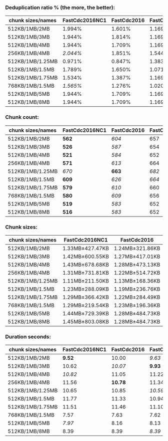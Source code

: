 ### Deduplication ratio % (the more, the better):

| chunk sizes/names | FastCdc2016NC1 | FastCdc2016 | FastCdc2016NC3 | FastCdc2020NC1 | FastCdc2020 | FastCdc2020NC3 | Ronomon | RonomonNC2 | RonomonNC3 | Ronomon64 | Ronomon64NC2 | Ronomon64NC3 |
|-------------------|----------------|-------------|----------------|----------------|-------------|----------------|---------|------------|------------|-----------|--------------|--------------|
| 512KB/1MB/2MB     | 1.994%         | 1.601%      | 1.169%         | 1.944%         | 1.709%      | 1.169%         | 2.015%  | **2.406%** | *2.367%*   | 2.036%    | *2.174%*     | 1.959%       |
| 512KB/1MB/3MB     | 1.944%         | 1.814%      | 1.169%         | 1.944%         | 1.709%      | 1.169%         | 1.584%  | **2.406%** | *2.367%*   | 2.122%    | *2.174%*     | 1.959%       |
| 512KB/1MB/4MB     | 1.944%         | 1.709%      | 1.169%         | 1.944%         | 1.709%      | 1.169%         | 1.747%  | **2.406%** | *2.367%*   | 2.122%    | *2.174%*     | 1.959%       |
| 256KB/1MB/4MB     | *2.044%*       | 1.851%      | 1.544%         | *2.044%*       | 1.851%      | 1.544%         | 1.672%  | **2.313%** | 0.931%     | *2.087%*  | 1.869%       | 2.013%       |
| 512KB/1MB/1.25MB  | 0.971%         | 0.847%      | 1.383%         | 1.817%         | 1.529%      | 1.458%         | 2.051%  | **2.394%** | *2.367%*   | *2.173%*  | 1.705%       | 1.959%       |
| 512KB/1MB/1.5MB   | 1.789%         | 1.650%      | 1.071%         | 1.851%         | 1.678%      | 1.043%         | 1.675%  | **2.564%** | *2.367%*   | *1.981%*  | 1.923%       | 1.959%       |
| 512KB/1MB/1.75MB  | 1.534%         | 1.387%      | 1.169%         | 1.920%         | 1.711%      | 1.169%         | 1.983%  | **2.406%** | *2.367%*   | 1.813%    | *2.158%*     | 1.959%       |
| 768KB/1MB/1.5MB   | *1.565%*       | 1.276%      | 1.020%         | *1.627%*       | 1.304%      | 1.043%         | 1.513%  | 1.038%     | 0.869%     | 1.060%    | 1.214%       | **2.275%**   |
| 512KB/1MB/5MB     | 1.944%         | 1.709%      | 1.169%         | 1.944%         | 1.709%      | 1.169%         | 1.747%  | **2.406%** | *2.367%*   | 2.122%    | *2.174%*     | 1.959%       |
| 512KB/1MB/8MB     | 1.944%         | 1.709%      | 1.169%         | 1.944%         | 1.709%      | 1.169%         | 1.747%  | **2.406%** | *2.367%*   | 2.122%    | *2.174%*     | 1.959%       |

### Chunk count:

| chunk sizes/names | FastCdc2016NC1 | FastCdc2016 | FastCdc2016NC3 | FastCdc2020NC1 | FastCdc2020 | FastCdc2020NC3 | Ronomon | RonomonNC2 | RonomonNC3 | Ronomon64 | Ronomon64NC2 | Ronomon64NC3 |
|-------------------|----------------|-------------|----------------|----------------|-------------|----------------|---------|------------|------------|-----------|--------------|--------------|
| 512KB/1MB/2MB     | **562**        | *604*       | 657            | *629*          | *629*       | 668            | 695     | 919        | 1130       | 741       | 956          | 1150         |
| 512KB/1MB/3MB     | **526**        | *587*       | 654            | *549*          | 596         | 658            | 657     | 915        | 1129       | 716       | 953          | 1150         |
| 512KB/1MB/4MB     | **521**        | *584*       | 652            | *529*          | 588         | 656            | 652     | 914        | 1129       | 709       | 953          | 1150         |
| 256KB/1MB/4MB     | **571**        | *613*       | 664            | *580*          | 619         | 670            | 639     | 843        | 970        | 687       | 840          | 981          |
| 512KB/1MB/1.25MB  | *670*          | **663**     | *682*          | 954            | 853         | 770            | 801     | 955        | 1137       | 828       | 980          | 1157         |
| 512KB/1MB/1.5MB   | **609**        | *626*       | *664*          | 761            | 708         | 694            | 733     | 928        | 1133       | 787       | 969          | 1153         |
| 512KB/1MB/1.75MB  | **579**        | *610*       | 660            | 680            | *658*       | 675            | 708     | 922        | 1130       | 755       | 961          | 1152         |
| 768KB/1MB/1.5MB   | **580**        | *609*       | 656            | 739            | 694         | 684            | *631*   | 723        | 826        | 642       | 741          | 835          |
| 512KB/1MB/5MB     | **519**        | *583*       | 652            | *526*          | 586         | 654            | 650     | 914        | 1129       | 709       | 953          | 1150         |
| 512KB/1MB/8MB     | **516**        | *583*       | 652            | *520*          | 586         | 654            | 648     | 914        | 1129       | 708       | 953          | 1150         |

### Chunk sizes:

| chunk sizes/names | FastCdc2016NC1  | FastCdc2016     | FastCdc2016NC3  | FastCdc2020NC1     | FastCdc2020       | FastCdc2020NC3    | Ronomon           | RonomonNC2        | RonomonNC3        | Ronomon64          | Ronomon64NC2      | Ronomon64NC3      |
|-------------------|-----------------|-----------------|-----------------|--------------------|-------------------|-------------------|-------------------|-------------------|-------------------|--------------------|-------------------|-------------------|
| 512KB/1MB/2MB     | 1.33MB±427.47KB | 1.24MB±321.86KB | 1.14MB±227.23KB | 1.19MB±330.83KB    | 1.19MB±276.81KB   | 1.12MB±203.29KB   | 1.07MB±479.08KB   | 831.70KB±314.41KB | 676.40KB±183.73KB | 1.01MB±457.55KB    | 799.51KB±284.63KB | 664.64KB±171.49KB |
| 512KB/1MB/3MB     | 1.42MB±600.55KB | 1.27MB±417.01KB | 1.14MB±263.26KB | 1.36MB±505.18KB    | 1.25MB±378.36KB   | 1.13MB±245.75KB   | 1.14MB±633.65KB   | 835.34KB±329.78KB | 677.00KB±187.72KB | 1.04MB±563.05KB    | 802.03KB±296.61KB | 664.64KB±173.32KB |
| 512KB/1MB/4MB     | 1.43MB±678.68KB | 1.28MB±473.13KB | 1.14MB±290.66KB | 1.41MB±635.84KB    | 1.27MB±455.71KB   | 1.14MB±261.80KB   | 1.14MB±682.53KB   | 836.25KB±339.03KB | 677.00KB±187.72KB | 1.05MB±597.09KB    | 802.03KB±296.61KB | 664.64KB±173.32KB |
| 256KB/1MB/4MB     | 1.31MB±731.81KB | 1.22MB±514.72KB | 1.12MB±315.74KB | 1.29MB±691.95KB    | 1.21MB±502.14KB   | 1.11MB±295.20KB   | 1.17MB±706.89KB   | 906.69KB±352.15KB | 787.98KB±198.98KB | 1.09MB±634.35KB    | 909.92KB±316.08KB | 779.14KB±185.59KB |
| 512KB/1MB/1.25MB  | 1.11MB±211.50KB | 1.13MB±168.36KB | 1.09MB±146.24KB | 801.19KB±223.82KB  | 896.06KB±247.57KB | 992.64KB±213.60KB | 954.23KB±274.64KB | 800.35KB±239.04KB | 672.24KB±166.89KB | 923.11KB±274.06KB  | 779.93KB±226.34KB | 660.62KB±148.33KB |
| 512KB/1MB/1.5MB   | 1.23MB±288.09KB | 1.19MB±236.76KB | 1.12MB±191.38KB | 1004.38KB±268.38KB | 1.05MB±241.01KB   | 1.08MB±187.84KB   | 1.02MB±356.66KB   | 823.64KB±282.38KB | 674.61KB±176.91KB | 971.20KB±349.76KB  | 788.79KB±256.13KB | 662.91KB±159.91KB |
| 512KB/1MB/1.75MB  | 1.29MB±366.42KB | 1.22MB±284.49KB | 1.13MB±207.76KB | 1.10MB±288.98KB    | 1.13MB±249.97KB   | 1.11MB±193.46KB   | 1.05MB±419.95KB   | 829.00KB±302.38KB | 676.40KB±181.71KB | 1012.37KB±408.36KB | 795.35KB±271.77KB | 663.49KB±167.46KB |
| 768KB/1MB/1.5MB   | 1.29MB±219.54KB | 1.23MB±196.36KB | 1.14MB±163.48KB | 1.01MB±253.31KB    | 1.08MB±219.58KB   | 1.09MB±164.20KB   | 1.18MB±286.79KB   | 1.03MB±251.42KB   | 925.35KB±176.86KB | 1.16MB±270.85KB    | 1.01MB±228.96KB   | 915.37KB±150.69KB |
| 512KB/1MB/5MB     | 1.44MB±729.39KB | 1.28MB±484.73KB | 1.14MB±307.24KB | 1.42MB±661.78KB    | 1.27MB±488.34KB   | 1.14MB±311.02KB   | 1.15MB±711.97KB   | 836.25KB±340.17KB | 677.00KB±187.72KB | 1.05MB±604.66KB    | 802.03KB±296.61KB | 664.64KB±173.32KB |
| 512KB/1MB/8MB     | 1.45MB±803.08KB | 1.28MB±484.73KB | 1.14MB±307.24KB | 1.44MB±802.61KB    | 1.27MB±488.34KB   | 1.14MB±311.02KB   | 1.15MB±737.28KB   | 836.25KB±340.17KB | 677.00KB±187.72KB | 1.05MB±617.65KB    | 802.03KB±296.61KB | 664.64KB±173.32KB |

### Duration seconds:

| chunk sizes/names | FastCdc2016NC1 | FastCdc2016 | FastCdc2016NC3 | FastCdc2020NC1 | FastCdc2020 | FastCdc2020NC3 | Ronomon | RonomonNC2 | RonomonNC3 | Ronomon64 | Ronomon64NC2 | Ronomon64NC3 |
|-------------------|----------------|-------------|----------------|----------------|-------------|----------------|---------|------------|------------|-----------|--------------|--------------|
| 512KB/1MB/2MB     | **9.52**       | 10.00       | *9.63*         | 10.07          | 10.06       | *9.81*         | 10.37   | 10.38      | 10.36      | 10.81     | 10.26        | 10.49        |
| 512KB/1MB/3MB     | 10.62          | *10.07*     | **9.93**       | 10.76          | 10.53       | *10.29*        | 10.67   | 10.66      | 10.72      | 10.45     | 10.51        | 10.70        |
| 512KB/1MB/4MB     | *10.82*        | 11.05       | 11.22          | 11.60          | 11.11       | **10.25**      | 11.61   | 11.86      | 11.72      | 11.08     | *10.80*      | 11.29        |
| 256KB/1MB/4MB     | 11.56          | **10.78**   | 11.34          | 11.51          | 11.37       | *11.09*        | 11.23   | *11.14*    | 11.66      | 11.75     | 11.32        | 11.78        |
| 512KB/1MB/1.25MB  | 10.65          | 10.85       | *10.59*        | 10.90          | 11.04       | 10.95          | 10.90   | *10.65*    | **10.50**  | 10.86     | 10.95        | 10.88        |
| 512KB/1MB/1.5MB   | 11.77          | 11.33       | 10.94          | 11.25          | 10.90       | **10.33**      | 10.98   | 11.29      | 11.09      | 11.09     | *10.86*      | *10.82*      |
| 512KB/1MB/1.75MB  | 11.51          | 11.46       | 11.10          | 10.80          | 9.59        | 8.66           | 8.47    | 8.06       | 7.68       | *7.58*    | **7.38**     | *7.68*       |
| 768KB/1MB/1.5MB   | 7.57           | 7.63        | 7.62           | 7.56           | 7.50        | *7.49*         | 7.70    | 7.70       | 7.62       | 7.69      | *7.40*       | **7.35**     |
| 512KB/1MB/5MB     | *7.97*         | 8.16        | 8.13           | 8.03           | 8.00        | 8.04           | 8.28    | **7.96**   | *7.99*     | 8.14      | 8.11         | 8.11         |
| 512KB/1MB/8MB     | 8.39           | 8.39        | *8.39*         | 8.41           | *8.32*      | **8.31**       | 8.68    | 8.82       | 9.04       | 8.52      | 8.52         | 8.65         |
